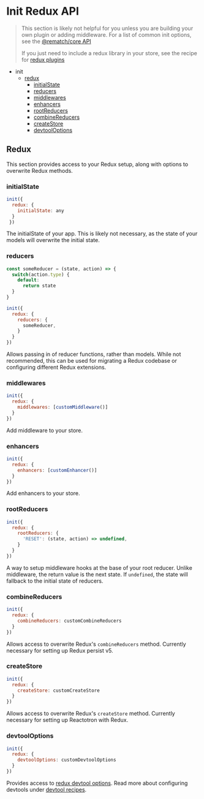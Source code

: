 # Init Redux API

> This section is likely not helpful for you unless you are building your own plugin or adding middleware. For a list of common init options, see the [@rematch/core API](api.md)
>
> If you just need to include a redux library in your store, see the recipe for [redux plugins](https://github.com/rematch/rematch/tree/e4fe17537a947bbe8a9faf1e0e77099beb7fef91/docs/recipes/redux.md)

* init
  * [redux](api-reference/reduxapi#redux)
    * [initialState](api-reference/reduxapi#initialstate)
    * [reducers](api-reference/reduxapi#reducers)
    * [middlewares](api-reference/reduxapi#middlewares)
    * [enhancers](api-reference/reduxapi#enhancers)
    * [rootReducers](api-reference/reduxapi#rootreducers)
    * [combineReducers](api-reference/reduxapi#combinereducers)
    * [createStore](api-reference/reduxapi#createstore)
    * [devtoolOptions](api-reference/reduxapi#devtooloptions)

## Redux

This section provides access to your Redux setup, along with options to overwrite Redux methods.

### initialState

```javascript
init({
  redux: {
    initialState: any
  }
 })
```

The initialState of your app. This is likely not necessary, as the state of your models will overwrite the initial state.

### reducers

```javascript
const someReducer = (state, action) => {
  switch(action.type) {
    default:
      return state
  }
}

init({
  redux: {
    reducers: {
      someReducer,
    }
  }
})
```

Allows passing in of reducer functions, rather than models. While not recommended, this can be used for migrating a Redux codebase or configuring different Redux extensions.

### middlewares

```javascript
init({
  redux: {
    middlewares: [customMiddleware()]
  }
})
```

Add middleware to your store.

### enhancers

```javascript
init({
  redux: {
    enhancers: [customEnhancer()]
  }
})
```

Add enhancers to your store.

### rootReducers

```javascript
init({
  redux: {
    rootReducers: {
      'RESET': (state, action) => undefined,
    }
  }
})
```

A way to setup middleware hooks at the base of your root reducer. Unlike middleware, the return value is the next state. If `undefined`, the state will fallback to the initial state of reducers.

### combineReducers

```javascript
init({
  redux: {
    combineReducers: customCombineReducers
  }
})
```

Allows access to overwrite Redux's `combineReducers` method. Currently necessary for setting up Redux persist v5.

### createStore

```javascript
init({
  redux: {
    createStore: customCreateStore
  }
})
```

Allows access to overwrite Redux's `createStore` method. Currently necessary for setting up Reactotron with Redux.

### devtoolOptions

```javascript
init({
  redux: {
    devtoolOptions: customDevtoolOptions
  }
})
```

Provides access to [redux devtool options](https://github.com/zalmoxisus/redux-devtools-extension/blob/master/docs/API/Arguments.md). Read more about configuring devtools under [devtool recipes](https://github.com/rematch/rematch/tree/e4fe17537a947bbe8a9faf1e0e77099beb7fef91/docs/recipes/devtools/README.md).

